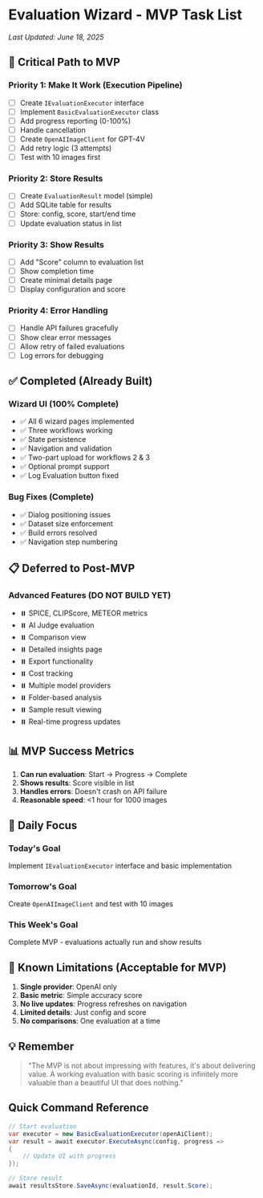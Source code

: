 # Evaluation Wizard - MVP Task List

*Last Updated: June 18, 2025*

## 🚨 Critical Path to MVP

### Priority 1: Make It Work (Execution Pipeline)
- [ ] Create `IEvaluationExecutor` interface
- [ ] Implement `BasicEvaluationExecutor` class
- [ ] Add progress reporting (0-100%)
- [ ] Handle cancellation
- [ ] Create `OpenAIImageClient` for GPT-4V
- [ ] Add retry logic (3 attempts)
- [ ] Test with 10 images first

### Priority 2: Store Results
- [ ] Create `EvaluationResult` model (simple)
- [ ] Add SQLite table for results
- [ ] Store: config, score, start/end time
- [ ] Update evaluation status in list

### Priority 3: Show Results
- [ ] Add "Score" column to evaluation list
- [ ] Show completion time
- [ ] Create minimal details page
- [ ] Display configuration and score

### Priority 4: Error Handling
- [ ] Handle API failures gracefully
- [ ] Show clear error messages
- [ ] Allow retry of failed evaluations
- [ ] Log errors for debugging

## ✅ Completed (Already Built)

### Wizard UI (100% Complete)
- ✅ All 6 wizard pages implemented
- ✅ Three workflows working
- ✅ State persistence
- ✅ Navigation and validation
- ✅ Two-part upload for workflows 2 & 3
- ✅ Optional prompt support
- ✅ Log Evaluation button fixed

### Bug Fixes (Complete)
- ✅ Dialog positioning issues
- ✅ Dataset size enforcement
- ✅ Build errors resolved
- ✅ Navigation step numbering

## 📋 Deferred to Post-MVP

### Advanced Features (DO NOT BUILD YET)
- ⏸️ SPICE, CLIPScore, METEOR metrics
- ⏸️ AI Judge evaluation
- ⏸️ Comparison view
- ⏸️ Detailed insights page
- ⏸️ Export functionality
- ⏸️ Cost tracking
- ⏸️ Multiple model providers
- ⏸️ Folder-based analysis
- ⏸️ Sample result viewing
- ⏸️ Real-time progress updates

## 📊 MVP Success Metrics

1. **Can run evaluation**: Start → Progress → Complete
2. **Shows results**: Score visible in list
3. **Handles errors**: Doesn't crash on API failure
4. **Reasonable speed**: <1 hour for 1000 images

## 🎯 Daily Focus

### Today's Goal
Implement `IEvaluationExecutor` interface and basic implementation

### Tomorrow's Goal  
Create `OpenAIImageClient` and test with 10 images

### This Week's Goal
Complete MVP - evaluations actually run and show results

## 🚧 Known Limitations (Acceptable for MVP)

1. **Single provider**: OpenAI only
2. **Basic metric**: Simple accuracy score
3. **No live updates**: Progress refreshes on navigation
4. **Limited details**: Just config and score
5. **No comparisons**: One evaluation at a time

## 💡 Remember

> "The MVP is not about impressing with features, it's about delivering value. A working evaluation with basic scoring is infinitely more valuable than a beautiful UI that does nothing."

## Quick Command Reference

```csharp
// Start evaluation
var executor = new BasicEvaluationExecutor(openAiClient);
var result = await executor.ExecuteAsync(config, progress => 
{
    // Update UI with progress
});

// Store result
await resultsStore.SaveAsync(evaluationId, result.Score);
```